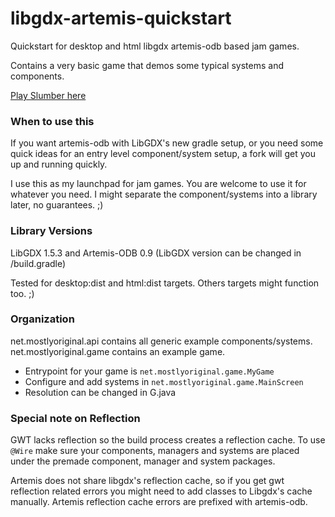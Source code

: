 libgdx-artemis-quickstart
=========================

Quickstart for desktop and html libgdx artemis-odb based jam games.

Contains a very basic game that demos some typical systems and components.

[Play Slumber here](http://www.mostlyoriginal.net/play-slumber/)

### When to use this

If you want artemis-odb with LibGDX's new gradle setup, or you need
some quick ideas for an entry level component/system setup, a fork
will get you up and running quickly.

I use this as my launchpad for jam games. You are welcome to use
it for whatever you need. I might separate the component/systems
into a library later, no guarantees. ;)

### Library Versions

LibGDX 1.5.3 and Artemis-ODB 0.9
(LibGDX version can be changed in /build.gradle)

Tested for desktop:dist and html:dist targets. Others targets might function too. ;)

### Organization

net.mostlyoriginal.api contains all generic example components/systems.
net.mostlyoriginal.game contains an example game.

- Entrypoint for your game is ```net.mostlyoriginal.game.MyGame```
- Configure and add systems in ```net.mostlyoriginal.game.MainScreen```
- Resolution can be changed in G.java

### Special note on Reflection

GWT lacks reflection so the build process creates a reflection cache. To use
```@Wire``` make sure your components, managers and systems are placed under
the premade component, manager and system packages.

Artemis does not share libgdx's reflection cache, so if you get gwt reflection
related errors you might need to add classes to Libgdx's cache manually.
Artemis reflection cache errors are prefixed with artemis-odb.

```